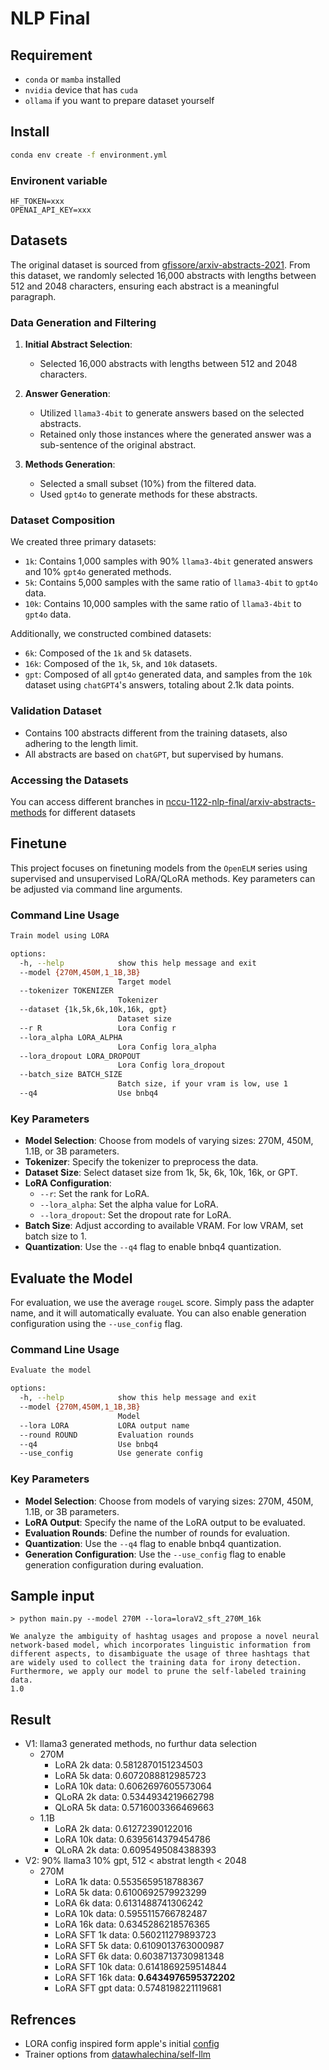 # NLP Final

## Requirement
  - `conda` or `mamba` installed
  - `nvidia` device that has `cuda`
  - `ollama` if you want to prepare dataset yourself

## Install

```sh
conda env create -f environment.yml
```

### Environent variable

```
HF_TOKEN=xxx
OPENAI_API_KEY=xxx
```

## Datasets

The original dataset is sourced from [gfissore/arxiv-abstracts-2021](https://huggingface.co/datasets/gfissore/arxiv-abstracts-2021). From this dataset, we randomly selected 16,000 abstracts with lengths between 512 and 2048 characters, ensuring each abstract is a meaningful paragraph.

### Data Generation and Filtering

1. **Initial Abstract Selection**:
    - Selected 16,000 abstracts with lengths between 512 and 2048 characters.

2. **Answer Generation**:
    - Utilized `llama3-4bit` to generate answers based on the selected abstracts.
    - Retained only those instances where the generated answer was a sub-sentence of the original abstract.

3. **Methods Generation**:
    - Selected a small subset (10%) from the filtered data.
    - Used `gpt4o` to generate methods for these abstracts.

### Dataset Composition

We created three primary datasets:

- `1k`: Contains 1,000 samples with 90% `llama3-4bit` generated answers and 10% `gpt4o` generated methods.
- `5k`: Contains 5,000 samples with the same ratio of `llama3-4bit` to `gpt4o` data.
- `10k`: Contains 10,000 samples with the same ratio of `llama3-4bit` to `gpt4o` data.

Additionally, we constructed combined datasets:

- `6k`: Composed of the `1k` and `5k` datasets.
- `16k`: Composed of the `1k`, `5k`, and `10k` datasets.
- `gpt`: Composed of all `gpt4o` generated data, and samples from the `10k` dataset using `chatGPT4`'s answers, totaling about 2.1k data points.

### Validation Dataset

- Contains 100 abstracts different from the training datasets, also adhering to the length limit.
- All abstracts are based on `chatGPT`, but supervised by humans.

### Accessing the Datasets

You can access different branches in [nccu-1122-nlp-final/arxiv-abstracts-methods](https://huggingface.co/datasets/nccu-1122-nlp-final/arxiv-abstracts-methods) for different datasets

## Finetune

This project focuses on finetuning models from the `OpenELM` series using supervised and unsupervised LoRA/QLoRA methods. Key parameters can be adjusted via command line arguments.

### Command Line Usage

```sh
Train model using LORA

options:
  -h, --help            show this help message and exit
  --model {270M,450M,1_1B,3B}
                        Target model
  --tokenizer TOKENIZER
                        Tokenizer
  --dataset {1k,5k,6k,10k,16k, gpt}
                        Dataset size
  --r R                 Lora Config r
  --lora_alpha LORA_ALPHA
                        Lora Config lora_alpha
  --lora_dropout LORA_DROPOUT
                        Lora Config lora_dropout
  --batch_size BATCH_SIZE
                        Batch size, if your vram is low, use 1
  --q4                  Use bnbq4
```

### Key Parameters

- **Model Selection**: Choose from models of varying sizes: 270M, 450M, 1.1B, or 3B parameters.
- **Tokenizer**: Specify the tokenizer to preprocess the data.
- **Dataset Size**: Select dataset size from 1k, 5k, 6k, 10k, 16k, or GPT.
- **LoRA Configuration**:
  - `--r`: Set the rank for LoRA.
  - `--lora_alpha`: Set the alpha value for LoRA.
  - `--lora_dropout`: Set the dropout rate for LoRA.
- **Batch Size**: Adjust according to available VRAM. For low VRAM, set batch size to 1.
- **Quantization**: Use the `--q4` flag to enable bnbq4 quantization.

## Evaluate the Model

For evaluation, we use the average `rougeL` score. Simply pass the adapter name, and it will automatically evaluate. You can also enable generation configuration using the `--use_config` flag.

### Command Line Usage

```sh
Evaluate the model

options:
  -h, --help            show this help message and exit
  --model {270M,450M,1_1B,3B}
                        Model
  --lora LORA           LORA output name
  --round ROUND         Evaluation rounds
  --q4                  Use bnbq4
  --use_config          Use generate config
```

### Key Parameters

- **Model Selection**: Choose from models of varying sizes: 270M, 450M, 1.1B, or 3B parameters.
- **LoRA Output**: Specify the name of the LoRA output to be evaluated.
- **Evaluation Rounds**: Define the number of rounds for evaluation.
- **Quantization**: Use the `--q4` flag to enable bnbq4 quantization.
- **Generation Configuration**: Use the `--use_config` flag to enable generation configuration during evaluation.

## Sample input

```
> python main.py --model 270M --lora=loraV2_sft_270M_16k

We analyze the ambiguity of hashtag usages and propose a novel neural network-based model, which incorporates linguistic information from different aspects, to disambiguate the usage of three hashtags that are widely used to collect the training data for irony detection. Furthermore, we apply our model to prune the self-labeled training data.
1.0

```

## Result

- V1: llama3 generated methods, no furthur data selection
  - 270M
    - LoRA 2k data: 0.5812870151234503
    - LoRA 5k data: 0.6072088812985723
    - LoRA 10k data: 0.6062697605573064
    - QLoRA 2k data: 0.5344934219662798
    - QLoRA 5k data: 0.5716003366469663
  - 1.1B
    - LoRA 2k data: 0.61272390122016
    - LoRA 10k data: 0.6395614379454786
    - QLoRA 2k data: 0.6095495084388393
- V2: 90% llama3 10% gpt, 512 < abstrat length < 2048
  - 270M
    - LoRA 1k data: 0.5535659518788367
    - LoRA 5k data: 0.6100692579923299
    - LoRA 6k data: 0.6131488741306242
    - LoRA 10k data: 0.5955115766782487
    - LoRA 16k data: 0.6345286218576365
    - LoRA SFT 1k data: 0.560211279893723
    - LoRA SFT 5k data: 0.6109013763000987
    - LoRA SFT 6k data: 0.6038713730981348
    - LoRA SFT 10k data: 0.6141869259514844
    - LoRA SFT 16k data: **0.6434976595372202**
    - LoRA SFT gpt data: 0.5748198221119681


## Refrences

- LORA config inspired form apple's initial [config](https://github.com/apple/corenet/blob/main/projects/openelm/peft_configs/openelm_lora_1_1B.yaml)
- Trainer options from [datawhalechina/self-llm](https://github.com/datawhalechina/self-llm/blob/master/LLaMA3/04-LLaMA3-8B-Instruct%20Lora%20%E5%BE%AE%E8%B0%83.md)
